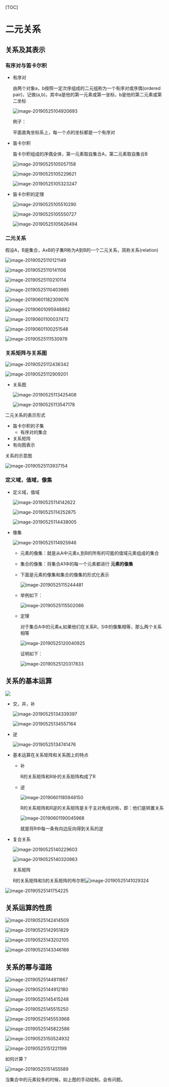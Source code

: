 [TOC]



# 二元关系

## 关系及其表示

### 有序对与笛卡尔积



* 有序对

  由两个对象a，b按照一定次序组成的二元组称为一个有序对或序偶(ordered pair)，记做(a,b)，其中a是他的第一元素或第一坐标，b是他的第二元素或第二坐标

  ![image-20190525104920693](/Users/chenyansong/Documents/note/images/discrete_math/image-20190525104920693.png)

  例子：

  平面直角坐标系上，每一个点的坐标都是一个有序对

* 笛卡尔积

  笛卡尔积组成的序偶全体，第一元素取自集合A，第二元素取自集合B

  ![image-20190525105057158](/Users/chenyansong/Documents/note/images/discrete_math/image-20190525105057158.png)

  ![image-20190525105229621](/Users/chenyansong/Documents/note/images/discrete_math/image-20190525105229621.png)

  ![image-20190525105323247](/Users/chenyansong/Documents/note/images/discrete_math/image-20190525105323247.png)

  

* 笛卡尔积的定理

  ![image-20190525105510290](/Users/chenyansong/Documents/note/images/discrete_math/image-20190525105510290.png)

  ![image-20190525105550727](/Users/chenyansong/Documents/note/images/discrete_math/image-20190525105550727.png)

  ![image-20190525105626494](/Users/chenyansong/Documents/note/images/discrete_math/image-20190525105626494.png)

### 二元关系


​	假设A，B是集合，AxB的子集R称为A到B的一个二元关系，简称关系(relation)

![image-20190525110121149](/Users/chenyansong/Documents/note/images/discrete_math/image-20190525110121149.png)

![image-20190525110141106](/Users/chenyansong/Documents/note/images/discrete_math/image-20190525110141106.png)

![image-20190525110210114](/Users/chenyansong/Documents/note/images/discrete_math/image-20190525110210114.png)

![image-20190525110403985](/Users/chenyansong/Documents/note/images/discrete_math/image-20190525110403985.png)

![image-20190601182309076](/Users/chenyansong/Documents/note/images/discrete_math/image-20190601182309076.png)



![image-20190601095948862](/Users/chenyansong/Documents/note/images/discrete_math/image-20190601095948862.png)

![image-20190601100037472](/Users/chenyansong/Documents/note/images/discrete_math/image-20190601100037472.png)

![image-20190601100251548](/Users/chenyansong/Documents/note/images/discrete_math/image-20190601100251548.png)



![image-20190525111530978](/Users/chenyansong/Documents/note/images/discrete_math/image-20190525111530978.png)



### 关系矩阵与关系图

![image-20190525112436342](/Users/chenyansong/Documents/note/images/discrete_math/image-20190525112436342.png)

![image-20190525112909201](/Users/chenyansong/Documents/note/images/discrete_math/image-20190525112909201.png)



* 关系图

  ![image-20190525113425408](/Users/chenyansong/Documents/note/images/discrete_math/image-20190525113425408.png)

  ![image-20190525113547178](/Users/chenyansong/Documents/note/images/discrete_math/image-20190525113547178.png)



二元关系的表示形式

* 笛卡尔积的子集
  * 有序对的集合
* 关系矩阵
* 有向图表示



关系的示意图

![image-20190525113937154](/Users/chenyansong/Documents/note/images/discrete_math/image-20190525113937154.png)



### 定义域，值域，像集

* 定义域，值域

  ![image-20190525114142622](/Users/chenyansong/Documents/note/images/discrete_math/image-20190525114142622.png)

  ![image-20190525114252875](/Users/chenyansong/Documents/note/images/discrete_math/image-20190525114252875.png)

  ![image-20190525114438005](/Users/chenyansong/Documents/note/images/discrete_math/image-20190525114438005.png)

* 像集

  ![image-20190525114925946](/Users/chenyansong/Documents/note/images/discrete_math/image-20190525114925946.png)

  * 元素的像集：就是从A中元素x,到B的所有的可能的值域元素组成的集合

  * 集合的像集：将集合A1中的每一个元素都进行 **元素的像集**

  * 下面是元素的像集和集合的像集的形式化表示

    ![image-20190525115244481](/Users/chenyansong/Documents/note/images/discrete_math/image-20190525115244481.png)

  * 举例如下：

    ![image-20190525115502086](/Users/chenyansong/Documents/note/images/discrete_math/image-20190525115502086.png)

  * 定理

    对于集合A中的元素a,如果他们在关系R，S中的像集相等，那么两个关系相等

    ![image-20190525120040925](/Users/chenyansong/Documents/note/images/discrete_math/image-20190525120040925.png)

    证明如下：

    ![image-20190525120317833](/Users/chenyansong/Documents/note/images/discrete_math/image-20190525120317833.png)

## 关系的基本运算

![](/Users/chenyansong/Documents/note/images/discrete_math/image-20190601185314304.png)



* 交，并，补

  ![image-20190525134339397](/Users/chenyansong/Documents/note/images/discrete_math/image-20190525134339397.png)

  ![image-20190525134557164](/Users/chenyansong/Documents/note/images/discrete_math/image-20190525134557164.png)

* 逆

  ![image-20190525134741476](/Users/chenyansong/Documents/note/images/discrete_math/image-20190525134741476.png)

* 基本运算在关系矩阵和关系图上的特点

  * 补

    R的关系矩阵和R补的关系矩阵构成了R

  * 逆

    ![image-20190601185948150](/Users/chenyansong/Documents/note/images/discrete_math/image-20190601185948150.png)
    
    R的关系矩阵和R逆的关系矩阵是关于主对角线对称，即：他们是转置关系
    
    ![image-20190601190045968](/Users/chenyansong/Documents/note/images/discrete_math/image-20190601190045968.png)
    
    就是将R中每一条有向边反向得到关系的逆

* 复合关系

  ![image-20190525140229603](/Users/chenyansong/Documents/note/images/discrete_math/image-20190525140229603.png)

  ![image-20190525140320863](/Users/chenyansong/Documents/note/images/discrete_math/image-20190525140320863.png)



  关系矩阵

  R的关系矩阵和S的关系矩阵的布尔积![image-20190525141029324](/Users/chenyansong/Documents/note/images/discrete_math/image-20190525141029324.png)

![image-20190525141754225](/Users/chenyansong/Documents/note/images/discrete_math/image-20190525141754225.png)



## 关系运算的性质

![image-20190525142414509](/Users/chenyansong/Documents/note/images/discrete_math/image-20190525142414509.png)

![image-20190525142951829](/Users/chenyansong/Documents/note/images/discrete_math/image-20190525142951829.png)

![image-20190525143202105](/Users/chenyansong/Documents/note/images/discrete_math/image-20190525143202105.png)

![image-20190525143346166](/Users/chenyansong/Documents/note/images/discrete_math/image-20190525143346166.png)

## 关系的幂与道路

![image-20190525144811867](/Users/chenyansong/Documents/note/images/discrete_math/image-20190525144811867.png)

![image-20190525144912180](/Users/chenyansong/Documents/note/images/discrete_math/image-20190525144912180.png)

![image-20190525145415248](/Users/chenyansong/Documents/note/images/discrete_math/image-20190525145415248.png)

![image-20190525145515250](/Users/chenyansong/Documents/note/images/discrete_math/image-20190525145515250.png)

![image-20190525145553968](/Users/chenyansong/Documents/note/images/discrete_math/image-20190525145553968.png)

![image-20190525145822586](/Users/chenyansong/Documents/note/images/discrete_math/image-20190525145822586.png)

![image-20190525150524932](/Users/chenyansong/Documents/note/images/discrete_math/image-20190525150524932.png)



![image-20190525151221199](/Users/chenyansong/Documents/note/images/discrete_math/image-20190525151221199.png)



如何计算？

![image-20190525151455589](/Users/chenyansong/Documents/note/images/discrete_math/image-20190525151455589.png)

当集合中的元素较多的时候，如上图的手动绘制，会有问题。

